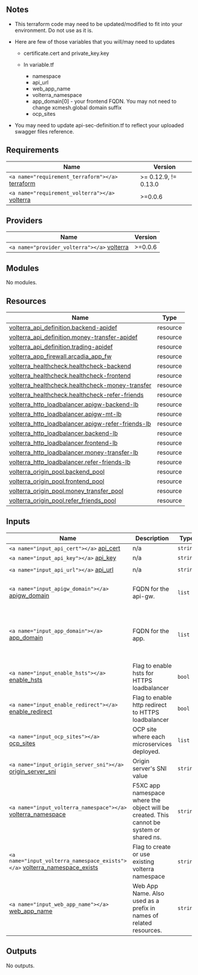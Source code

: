 ## Notes

* This terraform code may need to be updated/modified to fit into your environment. Do not use as it is.
* Here are few of those variables that you will/may need to updates

  * certificate.cert and private_key.key
  * In variable.tf

    * namespace
    * api_url
    * web_app_name
    * volterra_namespace
    * app_domain[0] - your frontend FQDN. You may not need to change xcmesh.global domain suffix
    * ocp_sites
* You may need to update api-sec-definition.tf to reflect your uploaded swagger files reference.


## Requirements

| Name                                                                       | Version              |
| -------------------------------------------------------------------------- | -------------------- |
| `<a name="requirement_terraform"></a>` [terraform](#requirement\_terraform) | >= 0.12.9, != 0.13.0 |
| `<a name="requirement_volterra"></a>` [volterra](#requirement\_volterra)    | >=0.0.6              |

## Providers

| Name                                                              | Version |
| ----------------------------------------------------------------- | ------- |
| `<a name="provider_volterra"></a>` [volterra](#provider\_volterra) | >=0.0.6 |

## Modules

No modules.

## Resources

| Name                                                                                                                                                    | Type     |
| ------------------------------------------------------------------------------------------------------------------------------------------------------- | -------- |
| [volterra_api_definition.backend-apidef](https://registry.terraform.io/providers/volterraedge/volterra/latest/docs/resources/api_definition)               | resource |
| [volterra_api_definition.money-transfer-apidef](https://registry.terraform.io/providers/volterraedge/volterra/latest/docs/resources/api_definition)        | resource |
| [volterra_api_definition.trading-apidef](https://registry.terraform.io/providers/volterraedge/volterra/latest/docs/resources/api_definition)               | resource |
| [volterra_app_firewall.arcadia_app_fw](https://registry.terraform.io/providers/volterraedge/volterra/latest/docs/resources/app_firewall)                   | resource |
| [volterra_healthcheck.healthcheck-backend](https://registry.terraform.io/providers/volterraedge/volterra/latest/docs/resources/healthcheck)                | resource |
| [volterra_healthcheck.healthcheck-frontend](https://registry.terraform.io/providers/volterraedge/volterra/latest/docs/resources/healthcheck)               | resource |
| [volterra_healthcheck.healthcheck-money-transfer](https://registry.terraform.io/providers/volterraedge/volterra/latest/docs/resources/healthcheck)         | resource |
| [volterra_healthcheck.healthcheck-refer-friends](https://registry.terraform.io/providers/volterraedge/volterra/latest/docs/resources/healthcheck)          | resource |
| [volterra_http_loadbalancer.apigw-backend-lb](https://registry.terraform.io/providers/volterraedge/volterra/latest/docs/resources/http_loadbalancer)       | resource |
| [volterra_http_loadbalancer.apigw-mt-lb](https://registry.terraform.io/providers/volterraedge/volterra/latest/docs/resources/http_loadbalancer)            | resource |
| [volterra_http_loadbalancer.apigw-refer-friends-lb](https://registry.terraform.io/providers/volterraedge/volterra/latest/docs/resources/http_loadbalancer) | resource |
| [volterra_http_loadbalancer.backend-lb](https://registry.terraform.io/providers/volterraedge/volterra/latest/docs/resources/http_loadbalancer)             | resource |
| [volterra_http_loadbalancer.frontend-lb](https://registry.terraform.io/providers/volterraedge/volterra/latest/docs/resources/http_loadbalancer)            | resource |
| [volterra_http_loadbalancer.money-transfer-lb](https://registry.terraform.io/providers/volterraedge/volterra/latest/docs/resources/http_loadbalancer)      | resource |
| [volterra_http_loadbalancer.refer-friends-lb](https://registry.terraform.io/providers/volterraedge/volterra/latest/docs/resources/http_loadbalancer)       | resource |
| [volterra_origin_pool.backend_pool](https://registry.terraform.io/providers/volterraedge/volterra/latest/docs/resources/origin_pool)                       | resource |
| [volterra_origin_pool.frontend_pool](https://registry.terraform.io/providers/volterraedge/volterra/latest/docs/resources/origin_pool)                      | resource |
| [volterra_origin_pool.money_transfer_pool](https://registry.terraform.io/providers/volterraedge/volterra/latest/docs/resources/origin_pool)                | resource |
| [volterra_origin_pool.refer_friends_pool](https://registry.terraform.io/providers/volterraedge/volterra/latest/docs/resources/origin_pool)                 | resource |

## Inputs

| Name                                                                                                               | Description                                                                              | Type       | Default                                                                                                                                                                             | Required |
| ------------------------------------------------------------------------------------------------------------------ | ---------------------------------------------------------------------------------------- | ---------- | ----------------------------------------------------------------------------------------------------------------------------------------------------------------------------------- | :------: |
| `<a name="input_api_cert"></a>` [api\_cert](#input\_api\_cert)                                                      | n/a                                                                                      | `string` | `"./certificate.cert"`                                                                                                                                                            |    no    |
| `<a name="input_api_key"></a>` [api\_key](#input\_api\_key)                                                         | n/a                                                                                      | `string` | `"./private_key.key"`                                                                                                                                                             |    no    |
| `<a name="input_api_url"></a>` [api\_url](#input\_api\_url)                                                         | n/a                                                                                      | `string` | `"https://f5-apac-sp.console.ves.volterra.io/api"`                                                                                                                                |    no    |
| `<a name="input_apigw_domain"></a>` [apigw\_domain](#input\_apigw\_domain)                                          | FQDN for the api-gw.                                                                     | `list`   | `<pre>`[`<br>`  "apigw-mt.xcmesh.global",`<br>`  "apigw-rf.xcmesh.global",`<br>`  "apigw-be.xcmesh.global"`<br>`]`</pre>`                                               |    no    |
| `<a name="input_app_domain"></a>` [app\_domain](#input\_app\_domain)                                                | FQDN for the app.                                                                        | `list`   | `<pre>`[`<br>`  "arcadia-dev.edgecnf.com",`<br>`  "backend.xcmesh.global",`<br>`  "refer-friends.xcmesh.global",`<br>`  "money-transfer.xcmesh.global"`<br>`]`</pre>` |    no    |
| `<a name="input_enable_hsts"></a>` [enable\_hsts](#input\_enable\_hsts)                                             | Flag to enable hsts for HTTPS loadbalancer                                               | `bool`   | `true`                                                                                                                                                                            |    no    |
| `<a name="input_enable_redirect"></a>` [enable\_redirect](#input\_enable\_redirect)                                 | Flag to enable http redirect to HTTPS loadbalancer                                       | `bool`   | `true`                                                                                                                                                                            |    no    |
| `<a name="input_ocp_sites"></a>` [ocp\_sites](#input\_ocp\_sites)                                                   | OCP site where each microservices deployed.                                              | `list`   | `<pre>`[`<br>`  "foobz-ves-ocp-au",`<br>`  "foobz-ves-ocp-sg",`<br>`  "foobz-ves-ocp-hk"`<br>`]`</pre>`                                                                 |    no    |
| `<a name="input_origin_server_sni"></a>` [origin\_server\_sni](#input\_origin\_server\_sni)                         | Origin server's SNI value                                                                | `string` | `""`                                                                                                                                                                              |    no    |
| `<a name="input_volterra_namespace"></a>` [volterra\_namespace](#input\_volterra\_namespace)                        | F5XC app namespace where the object will be created. This cannot be system or shared ns. | `string` | `"arcadia-dev"`                                                                                                                                                                   |    no    |
| `<a name="input_volterra_namespace_exists"></a>` [volterra\_namespace\_exists](#input\_volterra\_namespace\_exists) | Flag to create or use existing volterra namespace                                        | `string` | `true`                                                                                                                                                                            |    no    |
| `<a name="input_web_app_name"></a>` [web\_app\_name](#input\_web\_app\_name)                                        | Web App Name. Also used as a prefix in names of related resources.                       | `string` | `"arcadia-dev"`                                                                                                                                                                   |    no    |

## Outputs

No outputs.
